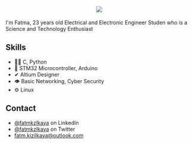 <h1 align="center">
  <img src="https://github.com/bergoza/bergoza/raw/main/giphy-backdrop.mp4" />
</h1>

I'm Fatma, 23 years old Electrical and Electronic 
Engineer Studen who is a Science and Technology Enthusiast 

## Skills
- 👨‍💻 C, Python
- 💽 STM32 Microcontroller, Arduino
-  ✔ Altium Designer
- 👁️ Basic Networking, Cyber Security
- ⚙️ Linux


## Contact
- [@fatmkzlkaya](https://www.linkedin.com/in/fatma-kizilkaya/) on LinkedIn
- [@fatmkzlkaya](https://twitter.com/fatmkzlkaya) on Twitter
- fatm.kizilkaya@outlook.com
